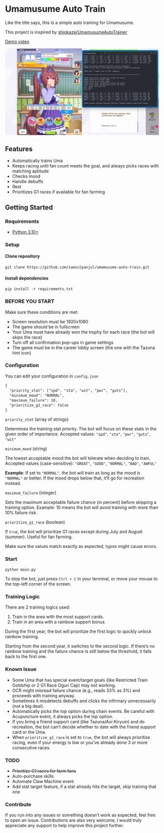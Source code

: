 # Umamusume Auto Train

Like the title says, this is a simple auto training for Umamusume.

This project is inspired by [shiokaze/UmamusumeAutoTrainer](https://github.com/shiokaze/UmamusumeAutoTrainer)

[Demo video](https://youtu.be/CXSYVD-iMJk)

![Screenshot](screenshot.png)

## Features

- Automatically trains Uma
- Keeps racing until fan count meets the goal, and always picks races with matching aptitude
- Checks mood
- Handle debuffs
- Rest
- Prioritizes G1 races if available for fan farming

## Getting Started

### Requirements

- [Python 3.10+](https://www.python.org/downloads/)

### Setup

#### Clone repository

```
git clone https://github.com/samsulpanjul/umamusume-auto-train.git
```

#### Install dependencies

```
pip install -r requirements.txt
```

### BEFORE YOU START

Make sure these conditions are met:

- Screen resolution must be 1920x1080
- The game should be in fullscreen
- Your Uma must have already won the trophy for each race (the bot will skips the race)
- Turn off all confirmation pop-ups in game settings
- The game must be in the career lobby screen (the one with the Tazuna hint icon)

### Configuration

You can edit your configuration in `config.json`

```
{
  "priority_stat": ["spd", "sta", "wit", "pwr", "guts"],
  "minimum_mood": "NORMAL",
  "maximum_failure": 10,
  "prioritize_g1_race": false
}
```

`priority_stat` (array of strings)

Determines the training stat priority. The bot will focus on these stats in the given order of importance.
Accepted values: `"spd"`, `"sta"`, `"pwr"`, `"guts"`, `"wit"`

`minimum_mood` (string)

The lowest acceptable mood the bot will tolerate when deciding to train.
Accepted values (case-sensitive): `"GREAT"`, `"GOOD"`, `"NORMAL"`, `"BAD"`, `"AWFUL"`

**Example**: If set to `"NORMAL"`, the bot will train as long as the mood is `"NORMAL"` or better. If the mood drops below that, it’ll go for recreation instead.

`maximum_failure` (integer)

Sets the maximum acceptable failure chance (in percent) before skipping a training option.
Example: 10 means the bot will avoid training with more than 10% failure risk.

`prioritize_g1_race` (boolean)

If `true`, the bot will prioritize G1 races except during July and August (summer).
Useful for fan farming.

Make sure the values match exactly as expected, typos might cause errors.

### Start

```
python main.py
```

To stop the bot, just press `Ctrl + C` in your terminal, or move your mouse to the top-left corner of the screen.

### Training Logic

There are 2 training logics used:

1. Train in the area with the most support cards.
2. Train in an area with a rainbow support bonus.

During the first year, the bot will prioritize the first logic to quickly unlock rainbow training.

Starting from the second year, it switches to the second logic. If there’s no rainbow training and the failure chance is still below the threshold, it falls back to the first one.

### Known Issue

- Some Uma that has special event/target goals (like Restricted Train Goldship or 2 G1 Race Oguri Cap) may not working.
- OCR might misread failure chance (e.g., reads 33% as 3%) and proceeds with training anyway.
- Sometimes it misdetects debuffs and clicks the infirmary unnecessarily (not a big deal).
- Automatically picks the top option during chain events. Be careful with Acupuncture event, it always picks the top option.
- If you bring a friend support card (like Tazuna/Aoi Kiryuin) and do recreation, the bot can't decide whether to date with the friend support card or the Uma.
- When `prioritize_g1_race` is set to `true`, the bot will always prioritize racing, even if your energy is low or you've already done 3 or more consecutive races.

### TODO

- ~~Prioritize G1 races for farm fans~~
- Auto-purchase skills
- Automate Claw Machine event
- Add stat target feature, if a stat already hits the target, skip training that one

### Contribute

If you run into any issues or something doesn’t work as expected, feel free to open an issue.
Contributions are also very welcome, I would truly appreciate any support to help improve this project further.
